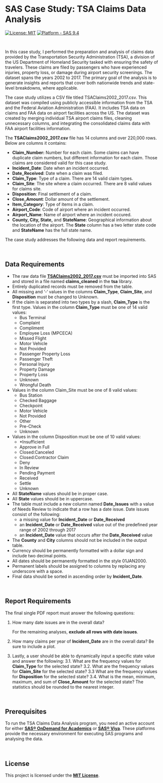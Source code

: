 # SAS Case Study: TSA Claims Data Analysis
[![License: MIT](https://img.shields.io/badge/License-MIT-yellow.svg)](https://opensource.org/licenses/MIT)
[![Platform - SAS 9.4](https://img.shields.io/badge/Platform-SAS_9.4-0766d1)](https://documentation.sas.com/doc/en/pgmsascdc/9.4_3.5/whatsnew/p07ec8vqwrr6i9n1ptnai8ui5ebo.htm)

<br>

In this case study, I performed the preparation and analysis of claims data provided by the Transportation Security Administration (TSA), a division of the US Department of Homeland Security tasked with ensuring the safety of travelers. These claims are filed by passengers who have experienced injuries, property loss, or damage during airport security screenings. The dataset spans the years 2002 to 2017. The primary goal of the analysis is to generate insights and reports that cover both nationwide trends and state-level breakdowns, where applicable.

The case study utilizes a CSV file titled TSAClaims2002_2017.csv. This dataset was compiled using publicly accessible information from the TSA and the Federal Aviation Administration (FAA). It includes TSA data on claims and FAA data on airport facilities across the US. The dataset was created by merging individual TSA airport claims files, cleaning unnecessary columns, and integrating the consolidated claims data with FAA airport facilities information.

The  **TSAClaims2002_2017.csv** file has 14 columns and over 220,000 rows. Below are columns it contains: 

- **Claim_Number:** Number for each claim. Some claims can have duplicate claim numbers, but different information for each claim. Those claims are considered valid for this case study.
- **Incident_Date**: Date when an incident occurred.
- **Date_Received**: Date when a claim was filed.
- **Claim_Type**: Type of a claim. There are 14 valid claim types.
- **Claim_Site**: The site where a claim occurred. There are 8 valid values for claims site.
- **Disposition**: Final settlement of a claim.
- **Close_Amount**: Dollar amount of the settlement.
- **Item_Category**: Type of items in a claim.
- **Airport_Code**: Code of airport where an incident occurred.
- **Airport_Name**: Name of airport where an incident occured.
- **County, City, State,** and **StateName**: Geographical information about the location of the airport. The **State** column has a two letter state code and **StateName** has the full state name.

The case study addresses the following data and report requirements.

<br>

## Data Requirements

- The raw data file [**TSAClaims2002_2017.csv**](https://drive.google.com/file/d/1MO6qu-XSiHWF1KA_sWMWfdLfIjRJ141d/view?usp=sharing) must be imported into SAS and stored in a file named **claims_cleaned** in the **tsa** library.
- Entirely duplicated records must be removed from the table.
- All missing and ‘-‘ values in the columns **Claim_Type**, **Claim_Site**, and **Disposition** must be changed to Unknown.
- If the claim is separated into two types by a slash, **Claim_Type** is the first type. Values in the column **Claim_Type** must be one of 14 valid values:
    - Bus Terminal
    - Complaint
    - Compliment
    - Employee Loss (MPCECA)
    - Missed Flight
    - Motor Vehicle
    - Not Provided
    - Passenger Property Loss
    - Passenger Theft
    - Personal Injury
    - Property Damage
    - Property Loss
    - Unknown
    - Wrongful Death
- Values in the column Claim_Site must be one of 8 valid values:
    - Bus Station
    - Checked Baggage
    - Checkpoint
    - Motor Vehicle
    - Not Provided
    - Other
    - Pre-Check
    - Unknown
- Values in the column Disposition must be one of 10 valid values:
    - *Insufficient
    - Approve in Full
    - Closed:Canceled
    - Closed:Contractor Claim
    - Deny
    - In Review
    - Pending Payment
    - Received
    - Settle
    - Unknown
- All **StateName** values should be in proper case.
- All **State** values should be in uppercase.
- The table must include a new column named **Date_Issues** with a value of Needs Review to indicate that a row has a date issue. Date issues consist of the following:
    - a missing value for **Incident_Date** or **Date_Received**
    - an **Incident_Date** or **Date_Received** value out of the predefined year range of 2002 through 2017
    - an **Incident_Date** value that occurs after the **Date_Received** value
- The **County** and **City** columns should not be included in the output table.
- Currency should be permanently formatted with a dollar sign and include two decimal points.
- All dates should be permanently formatted in the style 01JAN2000.
- Permanent labels should be assigned to columns by replacing any underscore with a space.
- Final data should be sorted in ascending order by **Incident_Date**.

<br>

## Report Requirements

The final single PDF report must answer the following questions:

1. How many date issues are in the overall data? 

    For the remaining analyses, **exclude all rows with date issues**. 

2. How many claims per year of **Incident_Date** are in the overall data? Be sure to include a plot.
3. Lastly, a user should be able to dynamically input a specific state value and answer the following: 
   3.1. What are the frequency values for **Claim_Type** for the selected state?
   3.2. What are the frequency values for **Claim_Site** for the selected state? 
   3.3 What are the frequency values for **Disposition** for the selected state? 
   3.4. What is the mean, minimum, maximum, and sum of **Close_Amount** for the selected state? The statistics should be rounded to the nearest integer.



<br>

## Prerequisites

To run the TSA Claims Data Analysis program, you need an active account for either [**SAS® OnDemand for Academics**](https://welcome.oda.sas.com/) or **[SAS® Viya](https://www.sas.com/en_au/software/viya.html)**. These platforms provide the necessary environment for executing SAS programs and analysing the data.

<br>


## **License**

This project is licensed under the **[MIT License](https://choosealicense.com/licenses/mit/)**.
